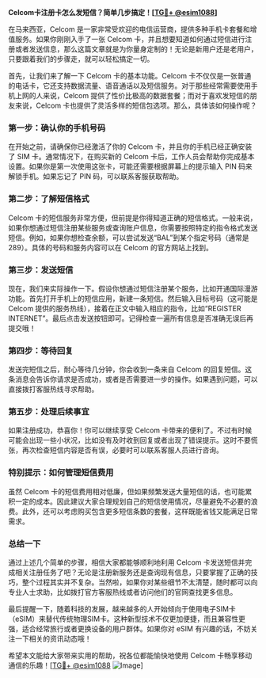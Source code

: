 **Celcom卡注册卡怎么发短信？简单几步搞定！[[TG💪+ @esim1088](https://t.me/s/esim1088)]**

在马来西亚，Celcom 是一家非常受欢迎的电信运营商，提供多种手机卡套餐和增值服务。如果你刚刚入手了一张 Celcom 卡，并且想要知道如何通过短信进行注册或者发送信息，那么这篇文章就是为你量身定制的！无论是新用户还是老用户，只要跟着我们的步骤走，就可以轻松搞定一切。

首先，让我们来了解一下 Celcom 卡的基本功能。Celcom 卡不仅仅是一张普通的电话卡，它还支持数据流量、语音通话以及短信服务。对于那些经常需要使用手机上网的人来说，Celcom 提供了性价比极高的数据套餐；而对于喜欢发短信的朋友来说，Celcom 卡也提供了灵活多样的短信包选项。那么，具体该如何操作呢？

### **第一步：确认你的手机号码**
在开始之前，请确保你已经激活了你的 Celcom 卡，并且你的手机已经正确安装了 SIM 卡。通常情况下，在购买新的 Celcom 卡后，工作人员会帮助你完成基本设置。如果你是第一次使用这张卡，可能还需要根据屏幕上的提示输入 PIN 码来解锁手机。如果忘记了 PIN 码，可以联系客服获取帮助。

### **第二步：了解短信格式**
Celcom 卡的短信服务非常方便，但前提是你得知道正确的短信格式。一般来说，如果你想通过短信注册某些服务或查询账户信息，你需要按照特定的指令格式发送短信。例如，如果你想检查余额，可以尝试发送“BAL”到某个指定号码（通常是 289）。具体的号码和服务内容可以在 Celcom 的官方网站上找到。

### **第三步：发送短信**
现在，我们来实际操作一下。假设你想通过短信注册某个服务，比如开通国际漫游功能。首先打开手机上的短信应用，新建一条短信。然后输入目标号码（这可能是 Celcom 提供的服务热线），接着在正文中输入相应的指令，比如“REGISTER INTERNET”。最后点击发送按钮即可。记得检查一遍所有信息是否准确无误后再提交哦！

### **第四步：等待回复**
发送完短信之后，耐心等待几分钟，你会收到一条来自 Celcom 的回复短信。这条消息会告诉你请求是否成功，或者是否需要进一步的操作。如果遇到问题，可以直接拨打客服热线寻求帮助。

### **第五步：处理后续事宜**
如果注册成功，恭喜你！你可以继续享受 Celcom 卡带来的便利了。不过有时候可能会出现一些小状况，比如没有及时收到回复或者出现了错误提示。这时不要慌张，再次检查短信内容是否有误，必要时可以联系客服人员进行咨询。

### **特别提示：如何管理短信费用**
虽然 Celcom 卡的短信费用相对低廉，但如果频繁发送大量短信的话，也可能累积一定的成本。因此建议大家合理规划自己的短信使用情况，尽量避免不必要的浪费。此外，还可以考虑购买包含更多短信条数的套餐，这样既能省钱又能满足日常需求。

### **总结一下**
通过上述几个简单的步骤，相信大家都能够顺利地利用 Celcom 卡发送短信并完成相关注册任务了吧？无论是注册新服务还是查询现有信息，只要掌握了正确的技巧，整个过程其实并不复杂。当然啦，如果你对某些细节不太清楚，随时都可以向专业人士求助，比如拨打官方客服热线或者访问他们的官网查找更多信息。

最后提醒一下，随着科技的发展，越来越多的人开始倾向于使用电子SIM卡（eSIM）来替代传统物理SIM卡。这种新型技术不仅更加便捷，而且兼容性更强，适合经常旅行或者更换设备的用户群体。如果你对 eSIM 有兴趣的话，不妨关注一下相关的资讯动态哦！

希望本文能给大家带来实用的帮助，祝各位都能愉快地使用 Celcom 卡畅享移动通信的乐趣！[[TG💪+ @esim1088](https://t.me/s/esim1088) ![Image](https://i.postimg.cc/4NQfJmqS/Snipaste-2025-05-13-00-14-12.png)]